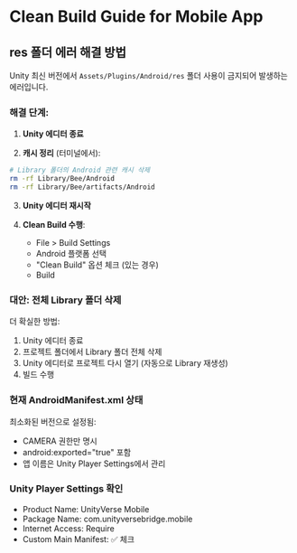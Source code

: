 # Clean Build Guide for Mobile App

## res 폴더 에러 해결 방법

Unity 최신 버전에서 `Assets/Plugins/Android/res` 폴더 사용이 금지되어 발생하는 에러입니다.

### 해결 단계:

1. **Unity 에디터 종료**

2. **캐시 정리** (터미널에서):
```bash
# Library 폴더의 Android 관련 캐시 삭제
rm -rf Library/Bee/Android
rm -rf Library/Bee/artifacts/Android
```

3. **Unity 에디터 재시작**

4. **Clean Build 수행**:
   - File > Build Settings
   - Android 플랫폼 선택
   - "Clean Build" 옵션 체크 (있는 경우)
   - Build

### 대안: 전체 Library 폴더 삭제

더 확실한 방법:
1. Unity 에디터 종료
2. 프로젝트 폴더에서 Library 폴더 전체 삭제
3. Unity 에디터로 프로젝트 다시 열기 (자동으로 Library 재생성)
4. 빌드 수행

### 현재 AndroidManifest.xml 상태

최소화된 버전으로 설정됨:
- CAMERA 권한만 명시
- android:exported="true" 포함
- 앱 이름은 Unity Player Settings에서 관리

### Unity Player Settings 확인

- Product Name: UnityVerse Mobile
- Package Name: com.unityversebridge.mobile
- Internet Access: Require
- Custom Main Manifest: ✅ 체크